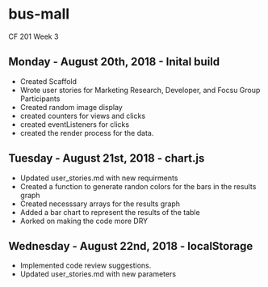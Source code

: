 # bus-mall
CF 201 Week 3

## Monday - August 20th, 2018 - Inital build
 - Created Scaffold
 - Wrote user stories for Marketing Research, Developer, and Focsu Group Participants
 - Created random image display
 - created counters for views and clicks
 - created eventListeners for clicks
 - created the render process for the data.
 
 ## Tuesday - August 21st, 2018 - chart.js
 - Updated user_stories.md with new requirments
 - Created a function to generate randon colors for the bars in the results graph
 - Created necesssary arrays for the results graph
 - Added a bar chart to represent the results of the table
 - Aorked on making the code more DRY

 ## Wednesday - August 22nd, 2018 - localStorage
 - Implemented code review suggestions.
 - Updated user_stories.md with new parameters